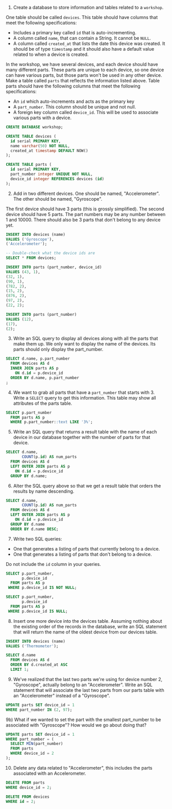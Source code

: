 1) Create a database to store information and tables related to a `workshop`.

One table should be called `devices`. This table should have columns that meet the following specifications:
- Includes a primary key called `id` that is auto-incrementing.
- A column called `name`, that can contain a String. It cannot be `NULL`.
- A column called `created_at` that lists the date this device was created. It should be of type `timestamp` and it should also have a default value related to when a device is created.

In the workshop, we have several devices, and each device should have many different parts. These parts are unique to each device, so one device can have various parts, but those parts won't be used in any other device. Make a table called `parts` that reflects the information listed above. Table parts should have the following columns that meet the following specifications:
- An `id` which auto-increments and acts as the primary key
- A `part_number`. This column should be unique and not null.
- A foreign key column called `device_id`. This will be used to associate various parts with a device.
```sql
CREATE DATABASE workshop;

CREATE TABLE devices (
  id serial PRIMARY KEY,
  name varchar(50) NOT NULL,
  created_at timestamp DEFAULT NOW()
);

CREATE TABLE parts (
  id serial PRIMARY KEY,
  part_number integer UNIQUE NOT NULL,
  device_id integer REFERENCES devices (id)
);
```
2) Add in two different devices. One should be named, "Accelerometer". The other should be named, "Gyroscope".

The first device should have 3 parts (this is grossly simplified). The second device should have 5 parts. The part numbers may be any number between 1 and 10000. There should also be 3 parts that don't belong to any device yet.
```sql
INSERT INTO devices (name)
VALUES ('Gyroscope'),
('Accelerometer');

-- Double-check what the device ids are
SELECT * FROM devices;

INSERT INTO parts (part_number, device_id)
VALUES (43, 1),
(32, 1),
(90, 1),
(782, 2),
(15, 2),
(876, 2),
(97, 2),
(22, 2);

INSERT INTO parts (part_number)
VALUES (12),
(17),
(2);
```
3) Write an SQL query to display all devices along with all the parts that make them up. We only want to display the name of the devices. Its parts should only display the part_number.
```sql
SELECT d.name, p.part_number
  FROM devices AS d
  INNER JOIN parts AS p
    ON d.id = p.device_id
  ORDER BY d.name, p.part_number
;
```
4) We want to grab all parts that have a `part_number` that starts with 3. Write a `SELECT` query to get this information. This table may show all attributes of the parts table.
```sql
SELECT p.part_number
  FROM parts AS p
  WHERE p.part_number::text LIKE '3%';
```
5) Write an SQL query that returns a result table with the name of each device in our database together with the number of parts for that device.
```sql
SELECT d.name,
       COUNT(p.id) AS num_parts
  FROM devices AS d
  LEFT OUTER JOIN parts AS p
    ON d.id = p.device_id
  GROUP BY d.name;
```
6) Alter the SQL query above so that we get a result table that orders the results by name descending.
```sql
SELECT d.name,
       COUNT(p.id) AS num_parts
  FROM devices AS d
  LEFT OUTER JOIN parts AS p
    ON d.id = p.device_id
  GROUP BY d.name
  ORDER BY d.name DESC;
```
7) Write two SQL queries:
- One that generates a listing of parts that currently belong to a device.
- One that generates a listing of parts that don't belong to a device.

Do not include the `id` column in your queries.
```sql
SELECT p.part_number,
       p.device_id
  FROM parts AS p
 WHERE p.device_id IS NOT NULL;

SELECT p.part_number,
       p.device_id
  FROM parts AS p
 WHERE p.device_id IS NULL;
```
8) Insert one more device into the devices table. Assuming nothing about the existing order of the records in the database, write an SQL statement that will return the name of the oldest device from our devices table.
```sql
INSERT INTO devices (name)
VALUES ('Thermometer');

SELECT d.name
  FROM devices AS d
  ORDER BY d.created_at ASC
  LIMIT 1;
```
9) We've realized that the last two parts we're using for device number 2, "Gyroscope", actually belong to an "Accelerometer". Write an SQL statement that will associate the last two parts from our parts table with an "Accelerometer" instead of a "Gyroscope".
```sql
UPDATE parts SET device_id = 1
WHERE part_number IN (2, 97);
```
9b) What if we wanted to set the part with the smallest part_number to be associated with "Gyroscope"? How would we go about doing that?
```sql
UPDATE parts SET device_id = 1
WHERE part_number = (
  SELECT MIN(part_number) 
  FROM parts 
  WHERE device_id = 2
);
```
10) Delete any data related to "Accelerometer", this includes the parts associated with an Accelerometer.
```sql
DELETE FROM parts
WHERE device_id = 2;

DELETE FROM devices
WHERE id = 2;
```
